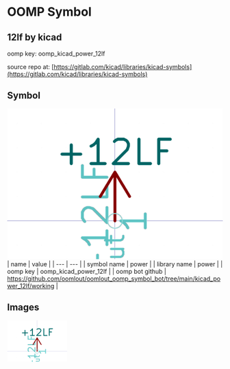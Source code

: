 # OOMP Symbol  
## 12lf  by kicad  
  
oomp key: oomp_kicad_power_12lf  
  
source repo at: [https://gitlab.com/kicad/libraries/kicad-symbols](https://gitlab.com/kicad/libraries/kicad-symbols)  
## Symbol  
  
[![working.png](working_600.png)](working.png)  
| name | value | 
| --- | --- | 
| symbol name | power | 
| library name | power | 
| oomp key | oomp_kicad_power_12lf | 
| oomp bot github | https://github.com/oomlout/oomlout_oomp_symbol_bot/tree/main/kicad_power_12lf/working | 
## Images  
  
[![working.png](working_140.png)](working.png)  
